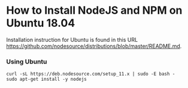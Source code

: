 # How to Install NodeJS and NPM on Ubuntu 18.04

Installation instruction for Ubuntu is found in this URL https://github.com/nodesource/distributions/blob/master/README.md.

### Using Ubuntu
```
curl -sL https://deb.nodesource.com/setup_11.x | sudo -E bash -
sudo apt-get install -y nodejs
```
